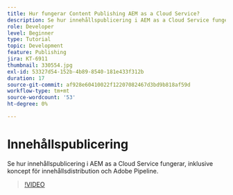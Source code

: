 ```yaml
---
title: Hur fungerar Content Publishing AEM as a Cloud Service?
description: Se hur innehållspublicering i AEM as a Cloud Service fungerar, inklusive koncept för innehållsdistribution och Adobe Pipeline.
role: Developer
level: Beginner
type: Tutorial
topic: Development
feature: Publishing
jira: KT-6911
thumbnail: 330554.jpg
exl-id: 53327d54-152b-4b89-8540-181e433f312b
duration: 17
source-git-commit: af928e60410022f12207082467d3bd9b818af59d
workflow-type: tm+mt
source-wordcount: '53'
ht-degree: 0%

---
```


# Innehållspublicering

Se hur innehållspublicering i AEM as a Cloud Service fungerar, inklusive koncept för innehållsdistribution och Adobe Pipeline.

>[!VIDEO](https://video.tv.adobe.com/v/330554?quality=12&learn=on)
